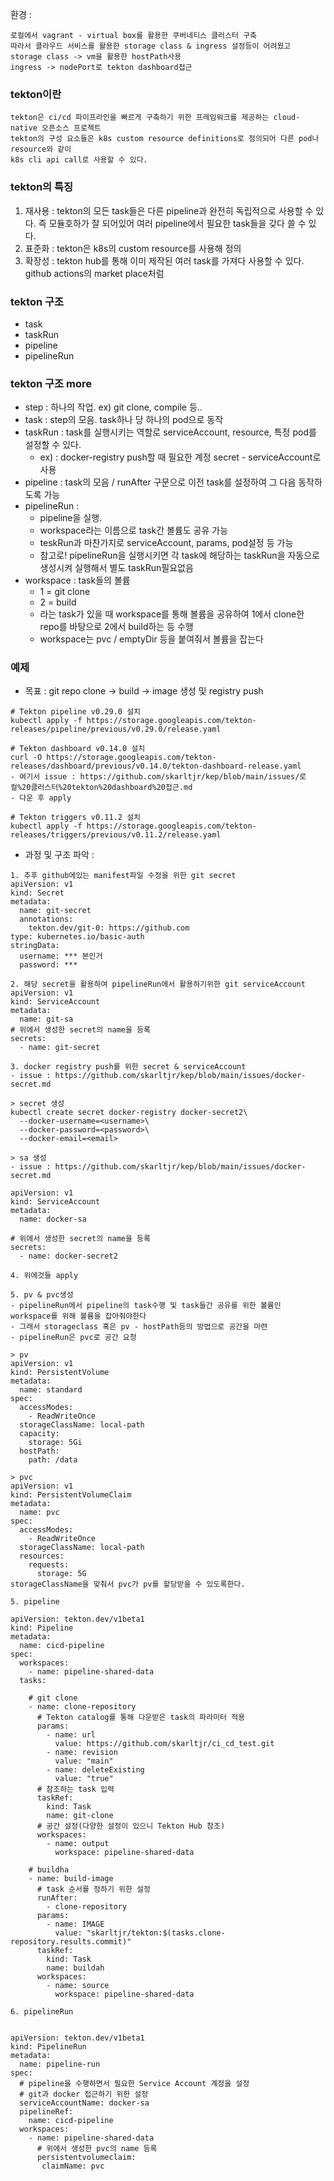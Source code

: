 환경 : 
```
로컬에서 vagrant - virtual box를 활용한 쿠버네티스 클러스터 구축
따라서 클라우드 서비스를 활용한 storage class & ingress 설정등이 어려웠고 
storage class -> vm을 활용한 hostPath사용
ingress -> nodePort로 tekton dashboard접근
```

### tekton이란
```
tekton은 ci/cd 파이프라인을 빠르게 구축하기 위한 프레임워크를 제공하는 cloud-native 오픈소스 프로젝트
tekton의 구성 요소들은 k8s custom resource definitions로 정의되어 다른 pod나 resource와 같이
k8s cli api call로 사용할 수 있다.
```

### tekton의 특징
1. 재사용 : tekton의 모든 task들은 다른 pipeline과 완전히 독립적으로 사용할 수 있다. 
즉 모듈호하가 잘 되어있어 여러 pipeline에서 필요한 task들을 갖다 쓸 수 있다.
2. 표준화 : tekton은 k8s의 custom resource를 사용해 정의
3. 확장성 : tekton hub를 통해 이미 제작된 여러 task를 가져다 사용할 수 있다. github actions의 market place처럼


### tekton 구조
- task
- taskRun
- pipeline
- pipelineRun


### tekton 구조 more
- step : 하나의 작업. ex) git clone, compile 등..
- task : step의 모음. task하나 당 하나의 pod으로 동작
- taskRun : task를 실행시키는 역할로 serviceAccount, resource, 특정 pod를 설정할 수 있다.
  - ex) : docker-registry push할 때 필요한 계정 secret - serviceAccount로 사용
- pipeline : task의 모음 / runAfter 구문으로 이전 task를 설정하여 그 다음 동작하도록 가능
- pipelineRun : 
  - pipeline을 실행. 
  - workspace라는 이름으로 task간 볼륨도 공유 가능
  - teskRun과 마찬가지로 serviceAccount, params, pod설정 등 가능
  - 참고로! pipelineRun을 실행시키면 각 task에 해당하는 taskRun을 자동으로 생성시켜 실행해서 별도 taskRun필요없음
- workspace : task들의 볼륨
  - 1 = git clone
  - 2 = build
  - 라는 task가 있을 때 workspace를 통해 볼륨을 공유하여 1에서 clone한 repo를 바탕으로 2에서 build하는 등 수행
  - workspace는 pvc / emptyDir 등을 붙여줘서 볼륨을 잡는다

### 예제
- 목표 : git repo clone -> build -> image 생성 및 registry push
```
# Tekton pipeline v0.29.0 설치
kubectl apply -f https://storage.googleapis.com/tekton-releases/pipeline/previous/v0.29.0/release.yaml

# Tekton dashboard v0.14.0 설치
curl -O https://storage.googleapis.com/tekton-releases/dashboard/previous/v0.14.0/tekton-dashboard-release.yaml
- 여기서 issue : https://github.com/skarltjr/kep/blob/main/issues/로컬%20클러스터%20tekton%20dashboard%20접근.md
- 다운 후 apply

# Tekton triggers v0.11.2 설치 
kubectl apply -f https://storage.googleapis.com/tekton-releases/triggers/previous/v0.11.2/release.yaml
```
- 과정 및 구조 파악 : 
```
1. 추후 github에있는 manifest파일 수정을 위한 git secret
apiVersion: v1
kind: Secret
metadata:
  name: git-secret
  annotations:
    tekton.dev/git-0: https://github.com
type: kubernetes.io/basic-auth
stringData:
  username: *** 본인거
  password: ***
```
```
2. 해당 secret을 활용하여 pipelineRun에서 활용하기위한 git serviceAccount
apiVersion: v1
kind: ServiceAccount
metadata:
  name: git-sa
# 위에서 생성한 secret의 name을 등록
secrets:
  - name: git-secret
```
```
3. docker registry push를 위한 secret & serviceAccount
- issue : https://github.com/skarltjr/kep/blob/main/issues/docker-secret.md

> secret 생성
kubectl create secret docker-registry docker-secret2\ 
  --docker-username=<username>\
  --docker-password=<password>\
  --docker-email=<email>
  
> sa 생성
- issue : https://github.com/skarltjr/kep/blob/main/issues/docker-secret.md

apiVersion: v1
kind: ServiceAccount
metadata:
  name: docker-sa

# 위에서 생성한 secret의 name을 등록
secrets:
  - name: docker-secret2
```
```
4. 위에것들 apply
```
```
5. pv & pvc생성
- pipelineRun에서 pipeline의 task수행 및 task들간 공유를 위한 볼륨인 workspace를 위해 볼륨을 잡아줘야한다
- 그래서 storageclass 혹은 pv - hostPath등의 방법으로 공간을 마련
- pipelineRun은 pvc로 공간 요청

> pv
apiVersion: v1
kind: PersistentVolume
metadata:
  name: standard
spec:
  accessModes:
    - ReadWriteOnce
  storageClassName: local-path
  capacity:
    storage: 5Gi
  hostPath:
    path: /data
    
> pvc
apiVersion: v1
kind: PersistentVolumeClaim
metadata:
  name: pvc
spec:
  accessModes:
    - ReadWriteOnce
  storageClassName: local-path
  resources:
    requests:
      storage: 5G
storageClassName을 맞춰서 pvc가 pv를 할당받을 수 있도록한다.
```
```
5. pipeline

apiVersion: tekton.dev/v1beta1
kind: Pipeline
metadata:
  name: cicd-pipeline
spec:
  workspaces:
    - name: pipeline-shared-data
  tasks:

    # git clone
    - name: clone-repository
      # Tekton catalog를 통해 다운받은 task의 파라미터 적용
      params:
        - name: url
          value: https://github.com/skarltjr/ci_cd_test.git
        - name: revision
          value: "main"
        - name: deleteExisting
          value: "true"
      # 참조하는 task 입력
      taskRef:
        kind: Task
        name: git-clone
      # 공간 설정(다양한 설정이 있으니 Tekton Hub 참조)
      workspaces:
        - name: output
          workspace: pipeline-shared-data

    # buildha
    - name: build-image
      # task 순서를 정하기 위한 설정
      runAfter:
        - clone-repository
      params:
        - name: IMAGE
          value: "skarltjr/tekton:$(tasks.clone-repository.results.commit)"
      taskRef:
        kind: Task
        name: buildah
      workspaces:
        - name: source
          workspace: pipeline-shared-data
```
```
6. pipelineRun
  
  
apiVersion: tekton.dev/v1beta1
kind: PipelineRun
metadata:
  name: pipeline-run
spec:
  # pipeline을 수행하면서 필요한 Service Account 계정을 설정
  # git과 docker 접근하기 위한 설정
  serviceAccountName: docker-sa
  pipelineRef:
    name: cicd-pipeline
  workspaces:
    - name: pipeline-shared-data
      # 위에서 생성한 pvc의 name 등록
      persistentvolumeclaim:
       claimName: pvc
```
